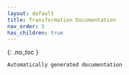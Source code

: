 ```yaml
---
layout: default
title: Transformation Documentation
nav_order: 5
has_children: true
---
```

{: .no_toc }

`Automatically generated documentation`

